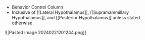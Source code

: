 - Behavior Control Column
- Inclusive of [[Lateral Hypothalamus]], [[Supramammillary Hypothalamus]], and [[Posterior Hypothalamus]] unless stated otherwise

![[Pasted image 20240221201244.png]]